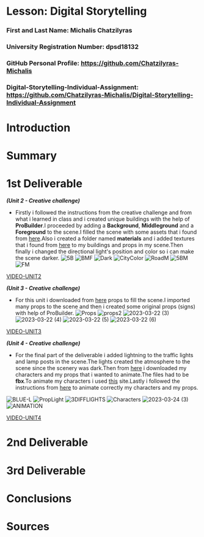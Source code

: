# Lesson: Digital Storytelling

### First and Last Name: Michalis Chatzilyras
### University Registration Number: dpsd18132
### GitHub Personal Profile: https://github.com/Chatzilyras-Michalis
### Digital-Storytelling-Individual-Assignment: https://github.com/Chatzilyras-Michalis/Digital-Storytelling-Individual-Assignment

# Introduction



# Summary


# 1st Deliverable

***(Unit 2 - Creative challenge)***

- Firstly i followed the instructions from the creative challenge and from what i learned in class and i created unique buildings with the help of **ProBuilder**.I proceeded by adding a **Background**,  **Middleground** and a **Foreground** to the scene.I filled the scene with some assets that i found from [here](https://assetstore.unity.com/?category=3d%2Fenvironments%2Froadways&orderBy=4).Also i created a folder named **materials** and i added textures that i found from [here](https://www.textures.com/browse/pbr-materials/114558) to my buildings and props in my scene.Then finally i changed the directional light's position and color so i can make the scene darker.
![5B](https://user-images.githubusercontent.com/100956239/227389191-a500c671-09df-4772-a0d9-95465e0fd131.png)
![BMF](https://user-images.githubusercontent.com/100956239/227389205-c63b2c51-dade-4333-a7f5-9dbd998a9be7.png)
![Dark](https://user-images.githubusercontent.com/100956239/227389400-381d4ca0-a78a-44b9-9abc-a982fa9d1fb4.png)
![CityColor](https://user-images.githubusercontent.com/100956239/227389604-2a9aec49-c91c-4d2a-8693-ff00579e050b.png)
![RoadM](https://user-images.githubusercontent.com/100956239/227390294-449ca35d-d2ae-44f9-b9df-602e2a7fea03.png)
![5BM](https://user-images.githubusercontent.com/100956239/227390302-f21bbb00-a5ce-476f-b6dd-769cdd7e6b31.png)
![FM](https://user-images.githubusercontent.com/100956239/227390310-68ed972a-c004-4622-a202-978d3e60edc0.png)

[VIDEO-UNIT2](https://youtu.be/hj6jB1G54cc)

***(Unit 3 - Creative challenge)***

- For this unit i downloaded from [here](https://assetstore.unity.com/?category=3d%2Fenvironments%2Froadways&orderBy=4) props to fill the scene.I imported  many props to the scene and then i created some original props (signs) with help of ProBuilder.
 ![Props](https://user-images.githubusercontent.com/100956239/227391305-441fd249-0522-49d2-9959-3e26c87a74b8.png)
![props2](https://user-images.githubusercontent.com/100956239/227391312-7a1e3653-e44e-49a4-941a-4c823b1851be.png)
![2023-03-22 (3)](https://user-images.githubusercontent.com/100956239/227391362-5faad6ec-8aad-4790-95de-f4e82b9ee414.png)
![2023-03-22 (4)](https://user-images.githubusercontent.com/100956239/227391369-ce1a4b17-66ba-4321-9c06-5ad6dfe62048.png)
![2023-03-22 (5)](https://user-images.githubusercontent.com/100956239/227391380-24291045-59e9-4610-b4f9-6d5c0a9e9211.png)
![2023-03-22 (6)](https://user-images.githubusercontent.com/100956239/227391385-ecd7d5f1-8cf3-4c54-a945-64df39450166.png)

[VIDEO-UNIT3](https://youtu.be/rJ7xLUldSx8 )

***(Unit 4 - Creative challenge)***
- For the final part of the deliverable i added lightning to the traffic lights and lamp posts in the scene.The lights created the atmosphere to the scene since the scenery was dark.Then from [here](https://sketchfab.com/feed) i downloaded my characters and my  props that i wanted to animate.The files had to be **fbx**.To animate my characters i used [this](https://www.mixamo.com/#/) site.Lastly i followed the instructions from [here](https://learn.unity.com/tutorial/lesson-4-3-configure-humanoid-rigs-and-add-animation-clips?uv=2019.4&courseId=5ee00851edbc2a0022274f75&projectId=5ed9b7cdedbc2a115bab2a9f#5ed99d04edbc2a06de31344d) to animate correctly my characters and my props.

![BLUE-L](https://user-images.githubusercontent.com/100956239/227394094-c7e14d9c-1b2b-4d4b-9470-ec5669c40622.png)
![PropLight](https://user-images.githubusercontent.com/100956239/227394125-6c23c1ce-9f31-4a20-88b6-e12213f0c9a0.png)
![3DIFFLIGHTS](https://user-images.githubusercontent.com/100956239/227394131-21d95fec-4e5a-4504-976f-508a8ef6f3ad.png)
![Characters](https://user-images.githubusercontent.com/100956239/227394143-e12873c5-6fc0-4eb4-ac35-0a285cef94da.png)
![2023-03-24 (3)](https://user-images.githubusercontent.com/100956239/227394149-a22c8c6c-f21a-4cbe-90a8-e5fa8487df6d.png)
![ANIMATION](https://user-images.githubusercontent.com/100956239/227394155-a9b812a0-13cc-45ef-ac01-91f9df7eb1b2.png)





[VIDEO-UNIT4](https://youtu.be/1oq_En9--aY)




# 2nd Deliverable


# 3rd Deliverable 


# Conclusions


# Sources

